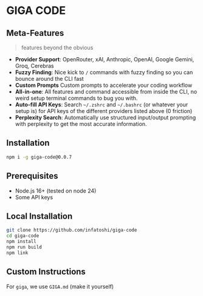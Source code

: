 # GIGA CODE

## Meta-Features
> features beyond the obvious
- **Provider Support**: OpenRouter, xAI, Anthropic, OpenAI, Google Gemini, Groq, Cerebras
- **Fuzzy Finding**: Nice kick to `/` commands with fuzzy finding so you can bounce around the CLI fast
- **Custom Prompts** Custom prompts to accelerate your coding workflow
- **All-in-one**: All features and command accessible from inside the CLI, no weird setup terminal commands to bug you with.
- **Auto-fill API Keys**: Search `~/.zshrc` and `~/.bashrc` (or whatever your setup is) for API keys of the different providers listed above (0 friction)
- **Perplexity Search**: Automatically use structured input/output prompting with perplexity to get the most accurate information.

## Installation
```bash
npm i -g giga-code@0.0.7
```

## Prerequisites
- Node.js 16+ (tested on node 24)
- Some API keys

## Local Installation
```bash
git clone https://github.com/infatoshi/giga-code
cd giga-code
npm install
npm run build
npm link
```

## Custom Instructions

For `giga`, we use `GIGA.md` (make it yourself)
